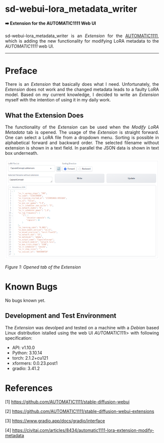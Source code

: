 # sd-webui-lora_metadata_writer
#### :arrow_right: Extension for the AUTOMATIC1111 Web UI

<p align="justify">sd-webui-lora_metadata_writer is an <i>Extension</i> for the <a href="https://github.com/AUTOMATIC1111/stable-diffusion-webui">AUTOMATIC1111</a>, which is adding the new functionality for modifying LoRA metadata to the <i>AUTOMATIC1111</i> web UI.</p>

---

# Preface

<p align="justify">There is an <i>Extension</i> that basically does what I need. Unfortunately, the <i>Extension</i> does not work and the changed metadata leads to a faulty LoRA model. Based on my current knowledge, I decided to write an <i>Extension</i> myself with the intention of using it in my daily work.</p>

## What the Extension Does

<p align="justify">The functionality of the <i>Extension</i> can be used when the <i>Modify LoRA Metadata</i> tab is opened. The usage of the <i>Extension</i> is straight forward. One can select a LoRA file from a dropdown menu. Sorting is possible in alphabetical forward and backward order. The selected filename without extension is shown in a text field. In parallel the JSON data is shown in text box underneath.</p>

<a target="_blank" href=""><img src="./images/metadata_modifier.png" alt="button panel"></a>

<i>Figure 1: Opened tab of the Extension</i>

# Known Bugs

<p align="justify">No bugs known yet.</p>

## Development and Test Environment

<p align="justify">The <i>Extension</i> was devolped and tested on a machine with a <i>Debian</i> based Linux distribution istalled using the web UI <i>AUTOMATIC111</i>i> with following specification:</p>

* API: v1.10.0
* Python: 3.10.14
* torch: 2.1.2+cu121
* xformers: 0.0.23.post1
* gradio: 3.41.2

# References

[1] https://github.com/AUTOMATIC1111/stable-diffusion-webui

[2] https://github.com/AUTOMATIC1111/stable-diffusion-webui-extensions

[3] https://www.gradio.app/docs/gradio/interface

[4] https://civitai.com/articles/8434/automatic1111-lora-extension-modify-metadata


